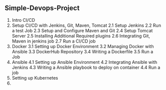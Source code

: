 Simple-Devops-Project
----

1. Intro CI/CD
2. Setup CI/CD with Jenkins, Git, Maven, Tomcat
    2.1  Setup Jenkins
    2.2 Run a test Job
    2.3 Setup and Configure Maven and Git
    2.4 Setup Tomcat Server
    2.5 Installing Additional Required plugins
    2.6 Integrating Git, Maven in jenkins job
    2.7 Run  a CI/CD job
3. Docker
    3.1 Setting up Docker Environment
    3.2 Managing Docker with Ansible
    3.3 DockerHub Repository
    3.4 Writing a Dockerfile
    3.5 Run a Job
4. Ansible
    4.1  Setting up Ansible Environment
    4.2 Integrating Ansible with Jenkins
    4.3 Writing a Ansible playbook to deploy on container
    4.4 Run a job
5. Setting up Kubernetes
6.   
<!--stackedit_data:
eyJoaXN0b3J5IjpbMTY0MjA3NDM3NSwtMjA2MjM1OTk1NF19
-->